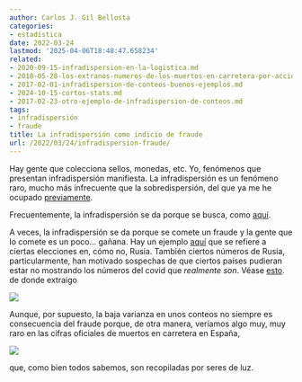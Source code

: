 ```yaml
---
author: Carlos J. Gil Bellosta
categories:
- estadística
date: 2022-03-24
lastmod: '2025-04-06T18:48:47.658234'
related:
- 2020-09-15-infradispersion-en-la-logistica.md
- 2018-05-28-los-extranos-numeros-de-los-muertos-en-carretera-por-accidente.md
- 2017-02-01-infradispersion-de-conteos-buenos-ejemplos.md
- 2024-10-15-cortos-stats.md
- 2017-02-23-otro-ejemplo-de-infradispersion-de-conteos.md
tags:
- infradispersión
- fraude
title: La infradispersión como indicio de fraude
url: /2022/03/24/infradispersion-fraude/
---
```


Hay gente que colecciona sellos, monedas, etc. Yo, fenómenos que presentan infradispersión manifiesta. La infradispersión es un fenómeno raro, mucho más infrecuente que la sobredispersión, del que ya me he ocupado [previamente](https://www.datanalytics.com/tags/infradispersi%C3%B3n/).

Frecuentemente, la infradispersión se da porque se busca, como [aquí](https://datanalytics.com/2017/02/23/otro-ejemplo-de-infradispersion-de-conteos/).

A veces, la infradispersión se da porque se comete un fraude y la gente que lo comete es un poco... gañana. Hay un ejemplo [aquí](https://datanalytics.com/2020/09/15/infradispersion-en-la-logistica/) que se refiere a ciertas elecciones en, cómo no, Rusia. También ciertos números de Rusia, particularmente, han motivado sospechas de que ciertos países pudieran estar no mostrando los números del covid que _realmente son_. Véase [esto](https://twitter.com/StefanFSchubert/status/1496952722209320960). de donde extraigo

![](/wp-uploads/2022/03/covid_infradispersion.png#center)

Aunque, por supuesto, la baja varianza en unos conteos no siempre es consecuencia del fraude porque, de otra manera, veríamos algo muy, muy raro en las cifras oficiales de muertos en carretera en España,

![](/wp-uploads/2022/03/dgt-fallecidos-trafico.jpg#center)

que, como bien todos sabemos, son recopiladas por seres de luz.